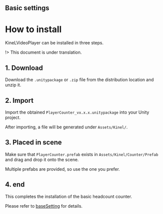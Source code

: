 ## Basic settings

# How to install

KineLVideoPlayer can be installed in three steps.


!> This document is under translation.

## 1. Download
  Download the ``.unitypackage`` or ``.zip`` file from the distribution location and unzip it.

## 2. Import
 Import the obtained ``PlayerCounter_vx.x.x.unitypackage`` into your Unity project.

 After importing, a file will be generated under ``Assets/Kinel/``.

## 3. Placed in scene
 Make sure that ``PlayerCounter.prefab`` exists in ``Assets/Kinel/Counter/Prefab`` and drag and drop it onto the scene.
 
 Multiple prefabs are provided, so use the one you prefer.


## 4. end
This completes the installation of the basic headcount counter.

Please refer to [baseSetting](baseSetting.md) for details.